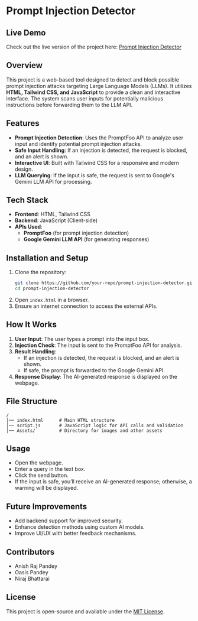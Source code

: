 # Prompt Injection Detector
## Live Demo
Check out the live version of the project here: [Prompt Injection Detector](https://anishrajpandey.github.io/Bokohacks_2025/)









## Overview
This project is a web-based tool designed to detect and block possible prompt injection attacks targeting Large Language Models (LLMs). It utilizes **HTML, Tailwind CSS, and JavaScript** to provide a clean and interactive interface. The system scans user inputs for potentially malicious instructions before forwarding them to the LLM API.

## Features
- **Prompt Injection Detection**: Uses the PromptFoo API to analyze user input and identify potential prompt injection attacks.
- **Safe Input Handling**: If an injection is detected, the request is blocked, and an alert is shown.
- **Interactive UI**: Built with Tailwind CSS for a responsive and modern design.
- **LLM Querying**: If the input is safe, the request is sent to Google's Gemini LLM API for processing.

## Tech Stack
- **Frontend**: HTML, Tailwind CSS
- **Backend**: JavaScript (Client-side)
- **APIs Used**:
  - **PromptFoo** (for prompt injection detection)
  - **Google Gemini LLM API** (for generating responses)

## Installation and Setup
1. Clone the repository:
   ```bash
   git clone https://github.com/your-repo/prompt-injection-detector.git
   cd prompt-injection-detector
   ```
2. Open `index.html` in a browser.
3. Ensure an internet connection to access the external APIs.

## How It Works
1. **User Input**: The user types a prompt into the input box.
2. **Injection Check**: The input is sent to the PromptFoo API for analysis.
3. **Result Handling**:
   - If an injection is detected, the request is blocked, and an alert is shown.
   - If safe, the prompt is forwarded to the Google Gemini API.
4. **Response Display**: The AI-generated response is displayed on the webpage.

## File Structure
```
/
│── index.html      # Main HTML structure
│── script.js       # JavaScript logic for API calls and validation
│── Assets/         # Directory for images and other assets
```

## Usage
- Open the webpage.
- Enter a query in the text box.
- Click the send button.
- If the input is safe, you’ll receive an AI-generated response; otherwise, a warning will be displayed.

## Future Improvements
- Add backend support for improved security.
- Enhance detection methods using custom AI models.
- Improve UI/UX with better feedback mechanisms.

## Contributors
- Anish Raj Pandey
- Oasis Pandey
- Niraj Bhattarai
  
## License
This project is open-source and available under the [MIT License](LICENSE).

